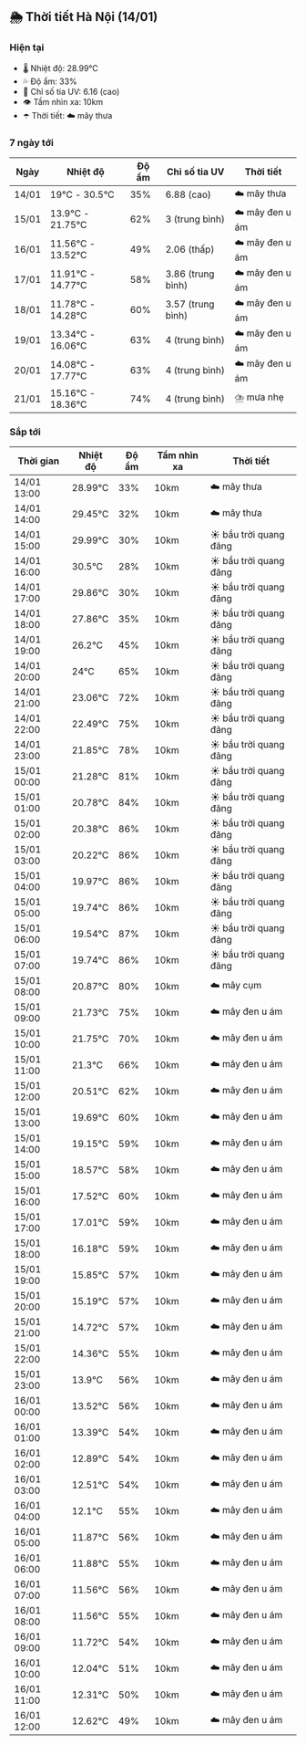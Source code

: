 ## 🌦️ Thời tiết Hà Nội (14/01)

### Hiện tại

- 🌡️ Nhiệt độ: 28.99℃
- 💦 Độ ẩm: 33%
- 🌟 Chỉ số tia UV: 6.16 (cao)
- 👁️ Tầm nhìn xa: 10km
- ☂️ Thời tiết: ☁️ mây thưa

### 7 ngày tới

| Ngày | Nhiệt độ | Độ ẩm | Chỉ số tia UV | Thời tiết |
| --- | --- | --- | --- | --- |
| 14/01 | 19℃ - 30.5℃ | 35% | 6.88 (cao) | ☁️ mây thưa |
| 15/01 | 13.9℃ - 21.75℃ | 62% | 3 (trung bình) | ☁️ mây đen u ám |
| 16/01 | 11.56℃ - 13.52℃ | 49% | 2.06 (thấp) | ☁️ mây đen u ám |
| 17/01 | 11.91℃ - 14.77℃ | 58% | 3.86 (trung bình) | ☁️ mây đen u ám |
| 18/01 | 11.78℃ - 14.28℃ | 60% | 3.57 (trung bình) | ☁️ mây đen u ám |
| 19/01 | 13.34℃ - 16.06℃ | 63% | 4 (trung bình) | ☁️ mây đen u ám |
| 20/01 | 14.08℃ - 17.77℃ | 63% | 4 (trung bình) | ☁️ mây đen u ám |
| 21/01 | 15.16℃ - 18.36℃ | 74% | 4 (trung bình) | ⛈️ mưa nhẹ |

### Sắp tới

| Thời gian | Nhiệt độ | Độ ẩm | Tầm nhìn xa | Thời tiết |
| --- | --- | --- | --- | --- |
| 14/01 13:00 | 28.99℃ | 33% | 10km | ☁️ mây thưa |
| 14/01 14:00 | 29.45℃ | 32% | 10km | ☁️ mây thưa |
| 14/01 15:00 | 29.99℃ | 30% | 10km | ☀️ bầu trời quang đãng |
| 14/01 16:00 | 30.5℃ | 28% | 10km | ☀️ bầu trời quang đãng |
| 14/01 17:00 | 29.86℃ | 30% | 10km | ☀️ bầu trời quang đãng |
| 14/01 18:00 | 27.86℃ | 35% | 10km | ☀️ bầu trời quang đãng |
| 14/01 19:00 | 26.2℃ | 45% | 10km | ☀️ bầu trời quang đãng |
| 14/01 20:00 | 24℃ | 65% | 10km | ☀️ bầu trời quang đãng |
| 14/01 21:00 | 23.06℃ | 72% | 10km | ☀️ bầu trời quang đãng |
| 14/01 22:00 | 22.49℃ | 75% | 10km | ☀️ bầu trời quang đãng |
| 14/01 23:00 | 21.85℃ | 78% | 10km | ☀️ bầu trời quang đãng |
| 15/01 00:00 | 21.28℃ | 81% | 10km | ☀️ bầu trời quang đãng |
| 15/01 01:00 | 20.78℃ | 84% | 10km | ☀️ bầu trời quang đãng |
| 15/01 02:00 | 20.38℃ | 86% | 10km | ☀️ bầu trời quang đãng |
| 15/01 03:00 | 20.22℃ | 86% | 10km | ☀️ bầu trời quang đãng |
| 15/01 04:00 | 19.97℃ | 86% | 10km | ☀️ bầu trời quang đãng |
| 15/01 05:00 | 19.74℃ | 86% | 10km | ☀️ bầu trời quang đãng |
| 15/01 06:00 | 19.54℃ | 87% | 10km | ☀️ bầu trời quang đãng |
| 15/01 07:00 | 19.74℃ | 86% | 10km | ☀️ bầu trời quang đãng |
| 15/01 08:00 | 20.87℃ | 80% | 10km | ☁️ mây cụm |
| 15/01 09:00 | 21.73℃ | 75% | 10km | ☁️ mây đen u ám |
| 15/01 10:00 | 21.75℃ | 70% | 10km | ☁️ mây đen u ám |
| 15/01 11:00 | 21.3℃ | 66% | 10km | ☁️ mây đen u ám |
| 15/01 12:00 | 20.51℃ | 62% | 10km | ☁️ mây đen u ám |
| 15/01 13:00 | 19.69℃ | 60% | 10km | ☁️ mây đen u ám |
| 15/01 14:00 | 19.15℃ | 59% | 10km | ☁️ mây đen u ám |
| 15/01 15:00 | 18.57℃ | 58% | 10km | ☁️ mây đen u ám |
| 15/01 16:00 | 17.52℃ | 60% | 10km | ☁️ mây đen u ám |
| 15/01 17:00 | 17.01℃ | 59% | 10km | ☁️ mây đen u ám |
| 15/01 18:00 | 16.18℃ | 59% | 10km | ☁️ mây đen u ám |
| 15/01 19:00 | 15.85℃ | 57% | 10km | ☁️ mây đen u ám |
| 15/01 20:00 | 15.19℃ | 57% | 10km | ☁️ mây đen u ám |
| 15/01 21:00 | 14.72℃ | 57% | 10km | ☁️ mây đen u ám |
| 15/01 22:00 | 14.36℃ | 55% | 10km | ☁️ mây đen u ám |
| 15/01 23:00 | 13.9℃ | 56% | 10km | ☁️ mây đen u ám |
| 16/01 00:00 | 13.52℃ | 56% | 10km | ☁️ mây đen u ám |
| 16/01 01:00 | 13.39℃ | 54% | 10km | ☁️ mây đen u ám |
| 16/01 02:00 | 12.89℃ | 54% | 10km | ☁️ mây đen u ám |
| 16/01 03:00 | 12.51℃ | 54% | 10km | ☁️ mây đen u ám |
| 16/01 04:00 | 12.1℃ | 55% | 10km | ☁️ mây đen u ám |
| 16/01 05:00 | 11.87℃ | 56% | 10km | ☁️ mây đen u ám |
| 16/01 06:00 | 11.88℃ | 55% | 10km | ☁️ mây đen u ám |
| 16/01 07:00 | 11.56℃ | 56% | 10km | ☁️ mây đen u ám |
| 16/01 08:00 | 11.56℃ | 55% | 10km | ☁️ mây đen u ám |
| 16/01 09:00 | 11.72℃ | 54% | 10km | ☁️ mây đen u ám |
| 16/01 10:00 | 12.04℃ | 51% | 10km | ☁️ mây đen u ám |
| 16/01 11:00 | 12.31℃ | 50% | 10km | ☁️ mây đen u ám |
| 16/01 12:00 | 12.62℃ | 49% | 10km | ☁️ mây đen u ám |
